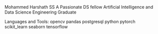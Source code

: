 Mohammed Harshath SS
A Passionate DS fellow
Artificial Intelligence and Data Science Engineering Graduate

Languages and Tools:
opencv pandas postgresql python pytorch scikit_learn seaborn tensorflow

